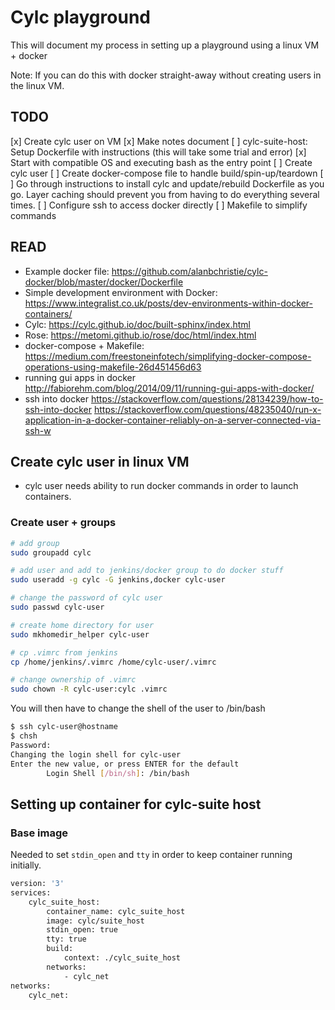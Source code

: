 # Cylc playground

This will document my process in setting up a playground using a linux VM +
docker

Note: If you can do this with docker straight-away without creating users in
the linux VM.

## TODO

[x] Create cylc user on VM
[x] Make notes document
[ ] cylc-suite-host: Setup Dockerfile with instructions (this will take some
    trial and error)
    [x] Start with compatible OS and executing bash as the entry point
    [ ] Create cylc user
    [ ] Create docker-compose file to handle build/spin-up/teardown
    [ ] Go through instructions to install cylc and update/rebuild Dockerfile
        as you go. Layer caching should prevent you from having to do everything
        several times.
    [ ] Configure ssh to access docker directly
    [ ] Makefile to simplify commands

## READ

- Example docker file:
    https://github.com/alanbchristie/cylc-docker/blob/master/docker/Dockerfile
- Simple development environment with Docker:
    https://www.integralist.co.uk/posts/dev-environments-within-docker-containers/
- Cylc:
    https://cylc.github.io/doc/built-sphinx/index.html
- Rose:
    https://metomi.github.io/rose/doc/html/index.html
- docker-compose + Makefile:
    https://medium.com/freestoneinfotech/simplifying-docker-compose-operations-using-makefile-26d451456d63
- running gui apps in docker
    http://fabiorehm.com/blog/2014/09/11/running-gui-apps-with-docker/
- ssh into docker
    https://stackoverflow.com/questions/28134239/how-to-ssh-into-docker
    https://stackoverflow.com/questions/48235040/run-x-application-in-a-docker-container-reliably-on-a-server-connected-via-ssh-w

## Create cylc user in linux VM

- cylc user needs ability to run docker commands in order to launch containers.

### Create user + groups
```bash
# add group
sudo groupadd cylc

# add user and add to jenkins/docker group to do docker stuff
sudo useradd -g cylc -G jenkins,docker cylc-user

# change the password of cylc user
sudo passwd cylc-user

# create home directory for user
sudo mkhomedir_helper cylc-user

# cp .vimrc from jenkins
cp /home/jenkins/.vimrc /home/cylc-user/.vimrc

# change ownership of .vimrc
sudo chown -R cylc-user:cylc .vimrc
```

You will then have to change the shell of the user to /bin/bash

```bash
$ ssh cylc-user@hostname
$ chsh
Password:
Changing the login shell for cylc-user
Enter the new value, or press ENTER for the default
        Login Shell [/bin/sh]: /bin/bash
```

## Setting up container for cylc-suite host

### Base image

Needed to set `stdin_open` and `tty` in order to keep container running
initially.

```Dockerfile
version: '3'
services:
    cylc_suite_host:
        container_name: cylc_suite_host
        image: cylc/suite_host
        stdin_open: true
        tty: true
        build:
            context: ./cylc_suite_host
        networks:
            - cylc_net
networks:
    cylc_net:
```
